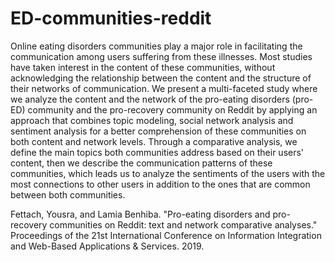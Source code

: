 # ED-communities-reddit
Online eating disorders communities play a major role in facilitating the communication among users suffering from these illnesses. Most studies have taken interest in the content of these communities, without acknowledging the relationship between the content and the structure of their networks of communication. We present a multi-faceted study where we analyze the content and the network of the pro-eating disorders (pro-ED) community and the pro-recovery community on Reddit by applying an approach that combines topic modeling, social network analysis and sentiment analysis for a better comprehension of these communities on both content and network levels. Through a comparative analysis, we define the main topics both communities address based on their users' content, then we describe the communication patterns of these communities, which leads us to analyze the sentiments of the users with the most connections to other users in addition to the ones that are common between both communities.

Fettach, Yousra, and Lamia Benhiba. "Pro-eating disorders and pro-recovery communities on Reddit: text and network comparative analyses." Proceedings of the 21st International Conference on Information Integration and Web-Based Applications & Services. 2019.
